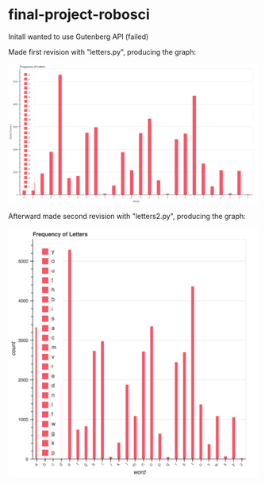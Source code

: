 # final-project-robosci

Initall wanted to use Gutenberg API (failed)

Made first revision with "letters.py", producing the graph:
        
![Image of plot5](https://github.com/UCMHSProgramming16-17/final-project-robosci/blob/master/tyee.png)

Afterward made second revision with "letters2.py", producing the graph:

![Image of plot5](https://github.com/UCMHSProgramming16-17/final-project-robosci/blob/master/r2.png)
